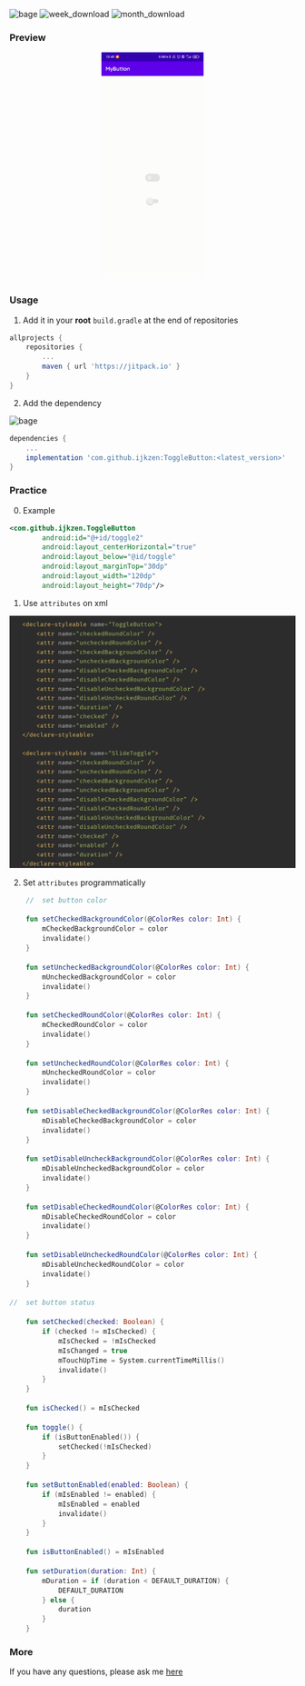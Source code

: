 ![bage](https://jitpack.io/v/ijkzen/ToggleButton.svg) ![week_download](https://jitpack.io/v/ijkzen/ToggleButton/week.svg) ![month_download](https://jitpack.io/v/ijkzen/ToggleButton/month.svg)
### Preview

<div align=center><img style="height:400px" src="./preview/preview.gif"/></div>

### Usage

1. Add it in your **root**  `build.gradle` at the end of repositories

```groovy
allprojects {
	repositories {
		...
		maven { url 'https://jitpack.io' }
	}
}
```

2. Add the dependency

![bage](https://jitpack.io/v/ijkzen/ToggleButton.svg)

```groovy
dependencies {
    ...
    implementation 'com.github.ijkzen:ToggleButton:<latest_version>'
}
```

### Practice

0. Example

```xml
<com.github.ijkzen.ToggleButton
        android:id="@+id/toggle2"
        android:layout_centerHorizontal="true"
        android:layout_below="@id/toggle"
        android:layout_marginTop="30dp"
        android:layout_width="120dp"
        android:layout_height="70dp"/>
```





1. Use `attributes` on xml

![attrs](./preview/attrs.png)

2. Set `attributes` programmatically

```kotlin
    //  set button color

    fun setCheckedBackgroundColor(@ColorRes color: Int) {
        mCheckedBackgroundColor = color
        invalidate()
    }

    fun setUncheckedBackgroundColor(@ColorRes color: Int) {
        mUncheckedBackgroundColor = color
        invalidate()
    }

    fun setCheckedRoundColor(@ColorRes color: Int) {
        mCheckedRoundColor = color
        invalidate()
    }

    fun setUncheckedRoundColor(@ColorRes color: Int) {
        mUncheckedRoundColor = color
        invalidate()
    }

    fun setDisableCheckedBackgroundColor(@ColorRes color: Int) {
        mDisableCheckedBackgroundColor = color
        invalidate()
    }

    fun setDisableUncheckBackgroundColor(@ColorRes color: Int) {
        mDisableUncheckedBackgroundColor = color
        invalidate()
    }

    fun setDisableCheckedRoundColor(@ColorRes color: Int) {
        mDisableCheckedRoundColor = color
        invalidate()
    }

    fun setDisableUncheckedRoundColor(@ColorRes color: Int) {
        mDisableUncheckedRoundColor = color
        invalidate()
    }

//  set button status

    fun setChecked(checked: Boolean) {
        if (checked != mIsChecked) {
            mIsChecked = !mIsChecked
            mIsChanged = true
            mTouchUpTime = System.currentTimeMillis()
            invalidate()
        }
    }

    fun isChecked() = mIsChecked

    fun toggle() {
        if (isButtonEnabled()) {
            setChecked(!mIsChecked)
        }
    }

    fun setButtonEnabled(enabled: Boolean) {
        if (mIsEnabled != enabled) {
            mIsEnabled = enabled
            invalidate()
        }
    }

    fun isButtonEnabled() = mIsEnabled

    fun setDuration(duration: Int) {
        mDuration = if (duration < DEFAULT_DURATION) {
            DEFAULT_DURATION
        } else {
            duration
        }
    }
```

### More

If you have any questions, please ask me [here](https://github.com/ijkzen/ToggleButton/issues)
